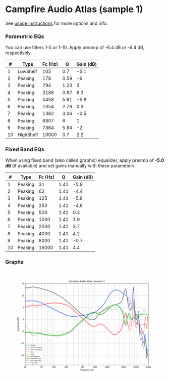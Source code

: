 # Campfire Audio Atlas (sample 1)
See [usage instructions](https://github.com/jaakkopasanen/AutoEq#usage) for more options and info.

### Parametric EQs
You can use filters 1-5 or 1-10. Apply preamp of -6.4 dB or -6.4 dB, respectively.

|   # | Type      |   Fc (Hz) |    Q |   Gain (dB) |
|-----|-----------|-----------|------|-------------|
|   1 | LowShelf  |       105 | 0.7  |        -5.1 |
|   2 | Peaking   |       178 | 0.59 |        -6   |
|   3 | Peaking   |       794 | 1.23 |         3   |
|   4 | Peaking   |      3188 | 0.87 |         6.3 |
|   5 | Peaking   |      5458 | 5.61 |        -5.8 |
|   6 | Peaking   |      1054 | 2.78 |         0.3 |
|   7 | Peaking   |      1382 | 3.06 |        -0.5 |
|   8 | Peaking   |      6807 | 6    |         1   |
|   9 | Peaking   |      7864 | 5.84 |        -2   |
|  10 | HighShelf |     10000 | 0.7  |         2.2 |

### Fixed Band EQs
When using fixed band (also called graphic) equalizer, apply preamp of **-5.0 dB** (if available) and set gains manually with these parameters.

|   # | Type    |   Fc (Hz) |    Q |   Gain (dB) |
|-----|---------|-----------|------|-------------|
|   1 | Peaking |        31 | 1.41 |        -5.9 |
|   2 | Peaking |        62 | 1.41 |        -4.4 |
|   3 | Peaking |       125 | 1.41 |        -5.8 |
|   4 | Peaking |       250 | 1.41 |        -4.6 |
|   5 | Peaking |       500 | 1.41 |         0.3 |
|   6 | Peaking |      1000 | 1.41 |         1.9 |
|   7 | Peaking |      2000 | 1.41 |         3.7 |
|   8 | Peaking |      4000 | 1.41 |         4.2 |
|   9 | Peaking |      8000 | 1.41 |        -0.7 |
|  10 | Peaking |     16000 | 1.41 |         4.4 |

### Graphs
![](./Campfire%20Audio%20Atlas%20(sample%201).png)
